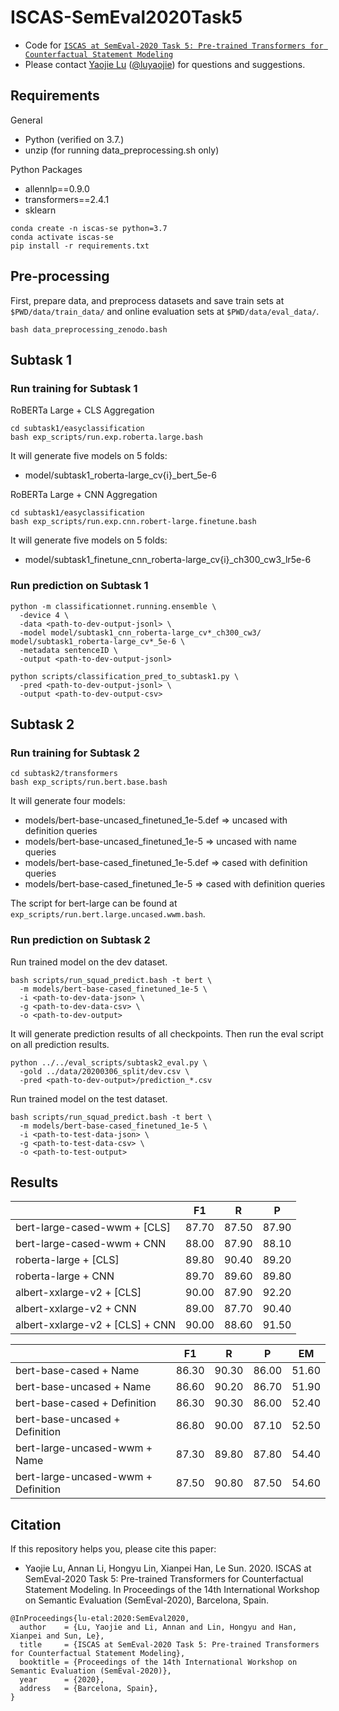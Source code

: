 # ISCAS-SemEval2020Task5

- Code for [``ISCAS at SemEval-2020 Task 5: Pre-trained Transformers for Counterfactual Statement Modeling``](https://luyaojie.github.io/pdf/lusemeval2020.pdf)
- Please contact [Yaojie Lu](http://luyaojie.github.io) ([@luyaojie](mailto:yaojie.lu@outlook.com)) for questions and suggestions.

## Requirements

General

- Python (verified on 3.7.)
- unzip (for running data_preprocessing.sh only)

Python Packages

- allennlp==0.9.0
- transformers==2.4.1
- sklearn

```shell
conda create -n iscas-se python=3.7
conda activate iscas-se
pip install -r requirements.txt
```

## Pre-processing

First, prepare data, and preprocess datasets and save train sets at ``$PWD/data/train_data/`` and online evaluation sets at ``$PWD/data/eval_data/``.

```shell
bash data_preprocessing_zenodo.bash
```

## Subtask 1

### Run training for Subtask 1

RoBERTa Large + CLS Aggregation

```shell
cd subtask1/easyclassification
bash exp_scripts/run.exp.roberta.large.bash
```

It will generate five models on 5 folds:

- model/subtask1_roberta-large_cv{i}_bert_5e-6

RoBERTa Large + CNN Aggregation

```shell
cd subtask1/easyclassification
bash exp_scripts/run.exp.cnn.robert-large.finetune.bash
```

It will generate five models on 5 folds:

- model/subtask1_finetune_cnn_roberta-large_cv{i}_ch300_cw3_lr5e-6

### Run prediction on Subtask 1

```shell
python -m classificationnet.running.ensemble \
  -device 4 \
  -data <path-to-dev-output-jsonl> \
  -model model/subtask1_cnn_roberta-large_cv*_ch300_cw3/ model/subtask1_roberta-large_cv*_5e-6 \
  -metadata sentenceID \
  -output <path-to-dev-output-jsonl>

python scripts/classification_pred_to_subtask1.py \
  -pred <path-to-dev-output-jsonl> \
  -output <path-to-dev-output-csv>
```

## Subtask 2

### Run training for Subtask 2

```shell
cd subtask2/transformers
bash exp_scripts/run.bert.base.bash
```

It will generate four models:

- models/bert-base-uncased_finetuned_1e-5.def => uncased with definition queries
- models/bert-base-uncased_finetuned_1e-5 => uncased with name queries
- models/bert-base-cased_finetuned_1e-5.def => cased with definition queries
- models/bert-base-cased_finetuned_1e-5 => cased with definition queries

The script for bert-large can be found at ``exp_scripts/run.bert.large.uncased.wwm.bash``.

### Run prediction on Subtask 2

Run trained model on the dev dataset.

```shell
bash scripts/run_squad_predict.bash -t bert \
  -m models/bert-base-cased_finetuned_1e-5 \
  -i <path-to-dev-data-json> \
  -g <path-to-dev-data-csv> \
  -o <path-to-dev-output>
```

It will generate prediction results of all checkpoints.
Then run the eval script on all prediction results.

```shell
python ../../eval_scripts/subtask2_eval.py \
  -gold ../data/20200306_split/dev.csv \
  -pred <path-to-dev-output>/prediction_*.csv
```

Run trained model on the test dataset.

```shell
bash scripts/run_squad_predict.bash -t bert \
  -m models/bert-base-cased_finetuned_1e-5 \
  -i <path-to-test-data-json> \
  -g <path-to-test-data-csv> \
  -o <path-to-test-output>
```

## Results

|                                 | F1    | R     | P     |
| ------------------------------- | ----- | ----- | ----- |
| bert-large-cased-wwm + [CLS]    | 87.70 | 87.50 | 87.90 |
| bert-large-cased-wwm + CNN      | 88.00 | 87.90 | 88.10 |
| roberta-large + [CLS]           | 89.80 | 90.40 | 89.20 |
| roberta-large + CNN             | 89.70 | 89.60 | 89.80 |
| albert-xxlarge-v2 + [CLS]       | 90.00 | 87.90 | 92.20 |
| albert-xxlarge-v2 + CNN         | 89.00 | 87.70 | 90.40 |
| albert-xxlarge-v2 + [CLS] + CNN | 90.00 | 88.60 | 91.50 |

|                                     | F1    | R     | P     | EM    |
| ----------------------------------- | ----- | ----- | ----- | ----- |
| bert-base-cased + Name              | 86.30 | 90.30 | 86.00 | 51.60 |
| bert-base-uncased + Name            | 86.60 | 90.20 | 86.70 | 51.90 |
| bert-base-cased + Definition        | 86.30 | 90.30 | 86.00 | 52.40 |
| bert-base-uncased + Definition      | 86.80 | 90.00 | 87.10 | 52.50 |
| bert-large-uncased-wwm + Name       | 87.30 | 89.80 | 87.80 | 54.40 |
| bert-large-uncased-wwm + Definition | 87.50 | 90.80 | 87.50 | 54.60 |

## Citation

If this repository helps you, please cite this paper:

- Yaojie Lu, Annan Li, Hongyu Lin, Xianpei Han, Le Sun. 2020. ISCAS at SemEval-2020 Task 5: Pre-trained Transformers for Counterfactual Statement Modeling. In Proceedings of the 14th International Workshop on Semantic Evaluation (SemEval-2020), Barcelona, Spain.

```text
@InProceedings{lu-etal:2020:SemEval2020,
  author    = {Lu, Yaojie and Li, Annan and Lin, Hongyu and Han, Xianpei and Sun, Le},
  title     = {ISCAS at SemEval-2020 Task 5: Pre-trained Transformers for Counterfactual Statement Modeling},
  booktitle = {Proceedings of the 14th International Workshop on Semantic Evaluation (SemEval-2020)},
  year      = {2020},
  address   = {Barcelona, Spain},
}
```
